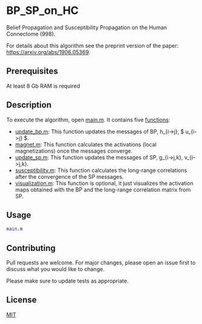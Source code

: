 # BP_SP_on_HC
Belief Propagation and Susceptibility Propagation on the Human Connectome (998).

For details about this algorithm see the preprint version of the paper: https://arxiv.org/abs/1906.05369.

## Prerequisites
At least 8 Gb RAM is required

## Description
To execute the algorithm, open [main.m](https://github.com/JulioAPeraza/BP_SP_on_HC/blob/master/main.m). It contains five [functions](https://github.com/JulioAPeraza/BP_SP_on_HC/blob/master/fucntions/):
* [update_bp.m](https://github.com/JulioAPeraza/BP_SP_on_HC/blob/master/fucntions/update_bp.m): This function updates the messages of BP, h_{i->j}, $ u_{i->j} $.
* [magnet.m](https://github.com/JulioAPeraza/BP_SP_on_HC/blob/master/fucntions/magnet.m): This function calculates the activations (local magnetizations) once the messages converge.
* [update_sp.m](https://github.com/JulioAPeraza/BP_SP_on_HC/blob/master/fucntions/update_sp.m): This function updates the messages of SP, g_{i->j,k}, v_{i->j,k}.
* [susceptibility.m](https://github.com/JulioAPeraza/BP_SP_on_HC/blob/master/fucntions/susceptibility.m): This function calculates the long-range correlations after the convergence of the SP messages.
* [visualization.m](https://github.com/JulioAPeraza/BP_SP_on_HC/blob/master/fucntions/visualization.m): This function is optional, it just visualizes the activation maps obtained with the BP and the long-range correlation matrix from SP.
  
## Usage
```matlab
main.m
```
  
  ## Contributing
Pull requests are welcome. For major changes, please open an issue first to discuss what you would like to change.

Please make sure to update tests as appropriate.

## License
[MIT](https://choosealicense.com/licenses/mit/)
